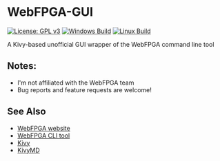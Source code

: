 # WebFPGA-GUI

[![License: GPL v3](https://img.shields.io/badge/License-GPLv3-blue.svg)](https://www.gnu.org/licenses/gpl-3.0)
[![Windows Build](https://github.com/JerryAZR/WebFPGA-GUI/actions/workflows/windows-build.yml/badge.svg)](https://github.com/JerryAZR/WebFPGA-GUI/actions/workflows/windows-build.yml)
[![Linux Build](https://github.com/JerryAZR/WebFPGA-GUI/actions/workflows/linux-build.yml/badge.svg)](https://github.com/JerryAZR/WebFPGA-GUI/actions/workflows/linux-build.yml)

A Kivy-based unofficial GUI wrapper of the WebFPGA command line tool

## Notes:

* I'm not affiliated with the WebFPGA team
* Bug reports and feature requests are welcome!

## See Also

* [WebFPGA website](https://webfpga.io/)
* [WebFPGA CLI tool](https://github.com/webfpga/cli)
* [Kivy](https://kivy.org/#home)
* [KivyMD](https://kivymd.readthedocs.io/en/latest/)
